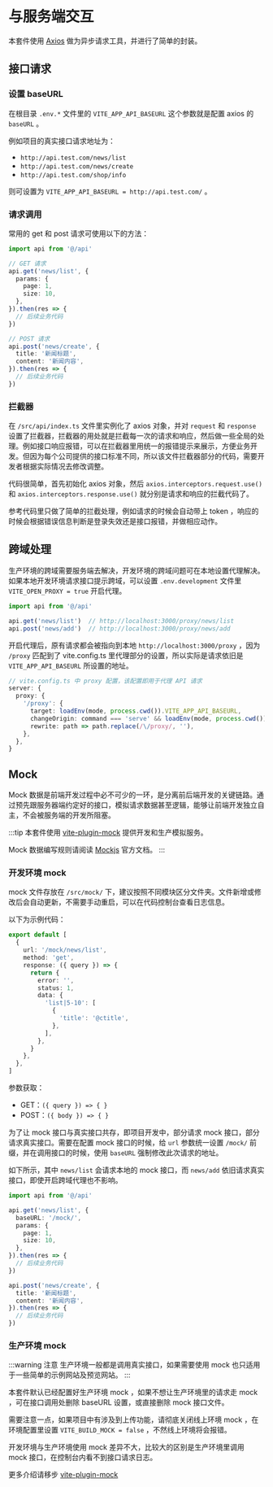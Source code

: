 # 与服务端交互

本套件使用 [Axios](https://axios-http.com/) 做为异步请求工具，并进行了简单的封装。

## 接口请求

### 设置 baseURL

在根目录 `.env.*` 文件里的 `VITE_APP_API_BASEURL` 这个参数就是配置 axios 的 `baseURL` 。

例如项目的真实接口请求地址为：

- `http://api.test.com/news/list`
- `http://api.test.com/news/create`
- `http://api.test.com/shop/info`

则可设置为 `VITE_APP_API_BASEURL = http://api.test.com/` 。

### 请求调用

常用的 get 和 post 请求可使用以下的方法：

```ts
import api from '@/api'

// GET 请求
api.get('news/list', {
  params: {
    page: 1,
    size: 10,
  },
}).then(res => {
  // 后续业务代码
})

// POST 请求
api.post('news/create', {
  title: '新闻标题',
  content: '新闻内容',
}).then(res => {
  // 后续业务代码
})
```

### 拦截器

在 `/src/api/index.ts` 文件里实例化了 axios 对象，并对 `request` 和 `response` 设置了拦截器，拦截器的用处就是拦截每一次的请求和响应，然后做一些全局的处理。例如接口响应报错，可以在拦截器里用统一的报错提示来展示，方便业务开发。但因为每个公司提供的接口标准不同，所以该文件拦截器部分的代码，需要开发者根据实际情况去修改调整。

代码很简单，首先初始化 axios 对象，然后 `axios.interceptors.request.use()` 和 `axios.interceptors.response.use()` 就分别是请求和响应的拦截代码了。

参考代码里只做了简单的拦截处理，例如请求的时候会自动带上 token ，响应的时候会根据错误信息判断是登录失效还是接口报错，并做相应动作。

## 跨域处理

生产环境的跨域需要服务端去解决，开发环境的跨域问题可在本地设置代理解决。如果本地开发环境请求接口提示跨域，可以设置 `.env.development` 文件里 `VITE_OPEN_PROXY = true` 开启代理。

```ts
import api from '@/api'

api.get('news/list')  // http://localhost:3000/proxy/news/list
api.post('news/add')  // http://localhost:3000/proxy/news/add
```

开启代理后，原有请求都会被指向到本地 `http://localhost:3000/proxy` ，因为 `/proxy` 匹配到了 vite.config.ts 里代理部分的设置，所以实际是请求依旧是 `VITE_APP_API_BASEURL` 所设置的地址。

```ts
// vite.config.ts 中 proxy 配置，该配置即用于代理 API 请求
server: {
  proxy: {
    '/proxy': {
      target: loadEnv(mode, process.cwd()).VITE_APP_API_BASEURL,
      changeOrigin: command === 'serve' && loadEnv(mode, process.cwd()).VITE_OPEN_PROXY == 'true',
      rewrite: path => path.replace(/\/proxy/, ''),
    },
  },
}
```

## Mock

Mock 数据是前端开发过程中必不可少的一环，是分离前后端开发的关键链路。通过预先跟服务器端约定好的接口，模拟请求数据甚至逻辑，能够让前端开发独立自主，不会被服务端的开发所阻塞。

:::tip
本套件使用 [vite-plugin-mock](https://github.com/anncwb/vite-plugin-mock) 提供开发和生产模拟服务。

Mock 数据编写规则请阅读 [Mockjs](https://github.com/nuysoft/Mock) 官方文档。
:::

### 开发环境 mock

mock 文件存放在 `/src/mock/` 下，建议按照不同模块区分文件夹。文件新增或修改后会自动更新，不需要手动重启，可以在代码控制台查看日志信息。

以下为示例代码：

```ts
export default [
  {
    url: '/mock/news/list',
    method: 'get',
    response: ({ query }) => {
      return {
        error: '',
        status: 1,
        data: {
          'list|5-10': [
            {
              'title': '@ctitle',
            },
          ],
        },
      }
    },
  },
]
```

参数获取：

- GET：`({ query }) => { }`
- POST：`({ body }) => { }`

为了让 mock 接口与真实接口共存，即项目开发中，部分请求 mock 接口，部分请求真实接口。需要在配置 mock 接口的时候，给 `url` 参数统一设置 `/mock/` 前缀，并在调用接口的时候，使用 `baseURL` 强制修改此次请求的地址。

如下所示，其中 `news/list` 会请求本地的 mock 接口，而 `news/add` 依旧请求真实接口，即使开启跨域代理也不影响。

```ts {4}
import api from '@/api'

api.get('news/list', {
  baseURL: '/mock/',
  params: {
    page: 1,
    size: 10,
  },
}).then(res => {
  // 后续业务代码
})

api.post('news/create', {
  title: '新闻标题',
  content: '新闻内容',
}).then(res => {
  // 后续业务代码
})
```

### 生产环境 mock

:::warning 注意
生产环境一般都是调用真实接口，如果需要使用 mock 也只适用于一些简单的示例网站及预览网站。
:::

本套件默认已经配置好生产环境 mock ，如果不想让生产环境里的请求走 mock ，可在接口调用处删除 baseURL 设置，或直接删除 mock 接口文件。

需要注意一点，如果项目中有涉及到上传功能，请彻底关闭线上环境 mock ，在环境配置里设置 `VITE_BUILD_MOCK = false` ，不然线上环境将会报错。

开发环境与生产环境使用 mock 差异不大，比较大的区别是生产环境里调用 mock 接口，在控制台内看不到接口请求日志。

更多介绍请移步 [vite-plugin-mock](https://github.com/anncwb/vite-plugin-mock)